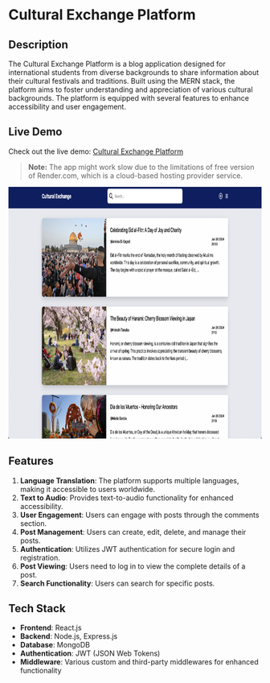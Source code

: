# Cultural Exchange Platform

## Description

The Cultural Exchange Platform is a blog application designed for international students from diverse backgrounds to share information about their cultural festivals and traditions. Built using the MERN stack, the platform aims to foster understanding and appreciation of various cultural backgrounds. The platform is equipped with several features to enhance accessibility and user engagement.

## Live Demo

Check out the live demo: [Cultural Exchange Platform](https://cultural-exchange-app.onrender.com)

> **Note:** The app might work slow due to the limitations of free version of Render.com, which is a cloud-based hosting provider service.
<img src="./homePage.png" alt="Cultural Exchange Platform" width="900" height="500">

## Features

1. **Language Translation**: The platform supports multiple languages, making it accessible to users worldwide.
2. **Text to Audio**: Provides text-to-audio functionality for enhanced accessibility.
3. **User Engagement**: Users can engage with posts through the comments section.
4. **Post Management**: Users can create, edit, delete, and manage their posts.
5. **Authentication**: Utilizes JWT authentication for secure login and registration.
6. **Post Viewing**: Users need to log in to view the complete details of a post.
7. **Search Functionality**: Users can search for specific posts.

## Tech Stack

- **Frontend**: React.js
- **Backend**: Node.js, Express.js
- **Database**: MongoDB
- **Authentication**: JWT (JSON Web Tokens)
- **Middleware**: Various custom and third-party middlewares for enhanced functionality
